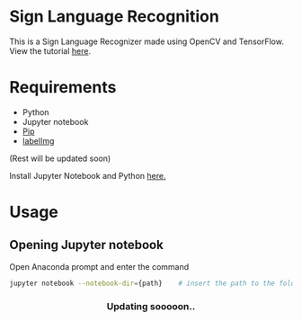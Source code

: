 # Sign Language Recognition
This is a Sign Language Recognizer made using OpenCV and TensorFlow. <br>
View the tutorial [here](https://youtu.be/pDXdlXlaCco).

# Requirements
* Python
* Jupyter notebook
* [Pip](https://pypi.org/project/pip/)
* [labelImg](https://pypi.org/project/labelImg/1.4.0/)

(Rest will be updated soon)

Install Jupyter Notebook and Python [here.](https://www.anaconda.com/)

# Usage
## Opening Jupyter notebook
Open Anaconda prompt and enter the command
```bash
jupyter notebook --notebook-dir={path}    # insert the path to the folder in {path}
```

<h3 align="center"> Updating sooooon.. </h3>
